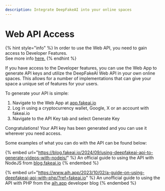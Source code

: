 ```yaml
---
description: Integrate DeepFakeAI into your online spaces
---
```


# Web API Access

{% hint style="info" %}
In order to use the Web API, you need to gain access to Developer Features.\
See more info [here.](./)
{% endhint %}

If you have access to the Developer features, you can use the Web App to generate API keys and utilize the DeepFakeAI Web API in your own online spaces. This allows for a number of implementations that can give your space a unique set of features for your users.

To generate your API is simple:

1. Navigate to the Web App at [app.fakeai.io](https://app.fakeai.io)
2. Log in using a cryptocurrency wallet, Google, X or an account with fakeai.io
3. Navigate to the API Key tab and select Generate Key

Congratulations! Your API key has been generated and you can use it wherever you need access.

Some examples of what you can do with the API can be found below:

{% embed url="https://blog.fakeai.io/2024/09/using-deepfakeai-api-to-generate-videos-with-nodejs/" %}
An official guide to using the API with NodeJS from [blog.fakeai.io](https://blog.fakeai.io)
{% endembed %}

{% embed url="https://www.aih.app/2023/10/02/a-guide-on-using-deepfakeai-api-with-php/?ref=fakeai.io" %}
An unofficial guide to using the API with PHP from the [aih.app](https://aih.app) developer blog
{% endembed %}
